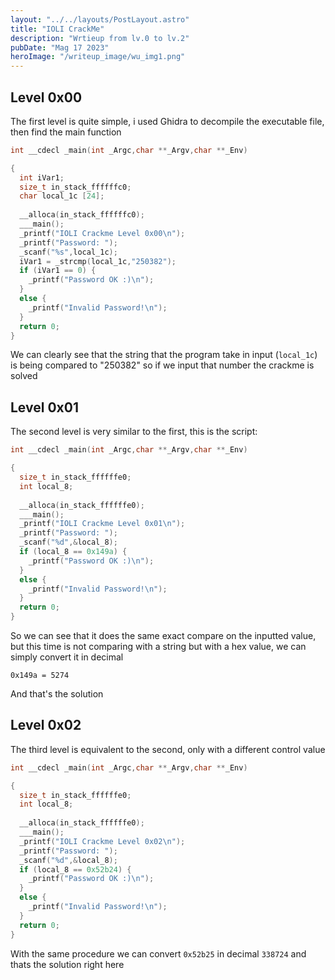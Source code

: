 ```yaml
---
layout: "../../layouts/PostLayout.astro"
title: "IOLI CrackMe"
description: "Wrtieup from lv.0 to lv.2"
pubDate: "Mag 17 2023"
heroImage: "/writeup_image/wu_img1.png"
---
```


## Level 0x00
The first level is quite simple, i used Ghidra to decompile the executable file, then find the main function
```c
int __cdecl _main(int _Argc,char **_Argv,char **_Env)

{
  int iVar1;
  size_t in_stack_ffffffc0;
  char local_1c [24];
  
  __alloca(in_stack_ffffffc0);
  ___main();
  _printf("IOLI Crackme Level 0x00\n");
  _printf("Password: ");
  _scanf("%s",local_1c);
  iVar1 = _strcmp(local_1c,"250382");
  if (iVar1 == 0) {
    _printf("Password OK :)\n");
  }
  else {
    _printf("Invalid Password!\n");
  }
  return 0;
}
```
We can clearly see that the string that the program take in input (```local_1c```) is being compared to "250382" so if we input that number the crackme is solved

## Level 0x01
The second level is very similar to the first, this is the script:
```c
int __cdecl _main(int _Argc,char **_Argv,char **_Env)

{
  size_t in_stack_ffffffe0;
  int local_8;
  
  __alloca(in_stack_ffffffe0);
  ___main();
  _printf("IOLI Crackme Level 0x01\n");
  _printf("Password: ");
  _scanf("%d",&local_8);
  if (local_8 == 0x149a) {
    _printf("Password OK :)\n");
  }
  else {
    _printf("Invalid Password!\n");
  }
  return 0;
}
```
So we can see that it does the same exact compare on the inputted value, but this time is not comparing with a string but with a hex value, we can simply convert it in decimal
```
0x149a = 5274
```
And that's the solution

## Level 0x02
The third level is equivalent to the second, only with a different control value
```c
int __cdecl _main(int _Argc,char **_Argv,char **_Env)

{
  size_t in_stack_ffffffe0;
  int local_8;
  
  __alloca(in_stack_ffffffe0);
  ___main();
  _printf("IOLI Crackme Level 0x02\n");
  _printf("Password: ");
  _scanf("%d",&local_8);
  if (local_8 == 0x52b24) {
    _printf("Password OK :)\n");
  }
  else {
    _printf("Invalid Password!\n");
  }
  return 0;
}
```
With the same procedure we can convert ```0x52b25``` in decimal ```338724``` and thats the solution right here
